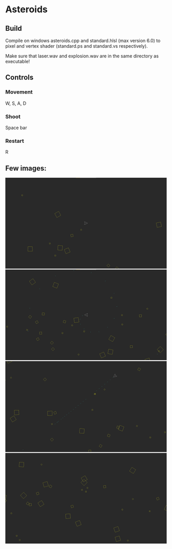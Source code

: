 # Asteroids
## Build
Compile on windows asteroids.cpp and standard.hlsl (max version 6.0) to pixel and vertex shader (standard.ps and standard.vs respectively).

Make sure that laser.wav and explosion.wav are in the same directory as executable!

## Controls
### Movement
W, S, A, D
### Shoot
Space bar
### Restart
R

## Few images:
![Game start](/pictures/1.jpg)
![Spin shoot](/pictures/2.jpg)
![Shootint](/pictures/3.jpg)
![Dead](/pictures/4.jpg)
